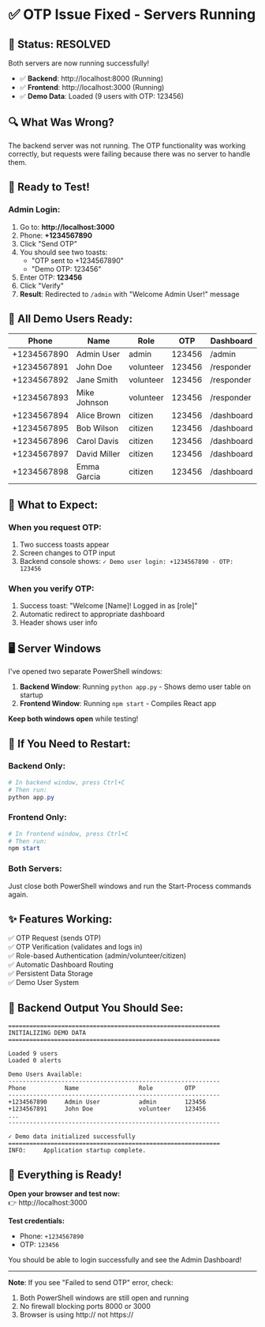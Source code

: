 # ✅ OTP Issue Fixed - Servers Running

## 🎉 Status: RESOLVED

Both servers are now running successfully!

- ✅ **Backend**: http://localhost:8000 (Running)
- ✅ **Frontend**: http://localhost:3000 (Running)
- ✅ **Demo Data**: Loaded (9 users with OTP: 123456)

## 🔍 What Was Wrong?

The backend server was not running. The OTP functionality was working correctly, but requests were failing because there was no server to handle them.

## 🚀 Ready to Test!

### Admin Login:
1. Go to: **http://localhost:3000**
2. Phone: **+1234567890**
3. Click "Send OTP"
4. You should see two toasts:
   - "OTP sent to +1234567890"
   - "Demo OTP: 123456"
5. Enter OTP: **123456**
6. Click "Verify"
7. **Result**: Redirected to `/admin` with "Welcome Admin User!" message

## 📱 All Demo Users Ready:

| Phone | Name | Role | OTP | Dashboard |
|-------|------|------|-----|-----------|
| +1234567890 | Admin User | admin | 123456 | /admin |
| +1234567891 | John Doe | volunteer | 123456 | /responder |
| +1234567892 | Jane Smith | volunteer | 123456 | /responder |
| +1234567893 | Mike Johnson | volunteer | 123456 | /responder |
| +1234567894 | Alice Brown | citizen | 123456 | /dashboard |
| +1234567895 | Bob Wilson | citizen | 123456 | /dashboard |
| +1234567896 | Carol Davis | citizen | 123456 | /dashboard |
| +1234567897 | David Miller | citizen | 123456 | /dashboard |
| +1234567898 | Emma Garcia | citizen | 123456 | /dashboard |

## 🎯 What to Expect:

### When you request OTP:
1. Two success toasts appear
2. Screen changes to OTP input
3. Backend console shows: `✓ Demo user login: +1234567890 - OTP: 123456`

### When you verify OTP:
1. Success toast: "Welcome [Name]! Logged in as [role]"
2. Automatic redirect to appropriate dashboard
3. Header shows user info

## 🖥️ Server Windows

I've opened two separate PowerShell windows:
1. **Backend Window**: Running `python app.py` - Shows demo user table on startup
2. **Frontend Window**: Running `npm start` - Compiles React app

**Keep both windows open** while testing!

## 🔧 If You Need to Restart:

### Backend Only:
```powershell
# In backend window, press Ctrl+C
# Then run:
python app.py
```

### Frontend Only:
```powershell
# In frontend window, press Ctrl+C
# Then run:
npm start
```

### Both Servers:
Just close both PowerShell windows and run the Start-Process commands again.

## ✨ Features Working:

✅ OTP Request (sends OTP)  
✅ OTP Verification (validates and logs in)  
✅ Role-based Authentication (admin/volunteer/citizen)  
✅ Automatic Dashboard Routing  
✅ Persistent Data Storage  
✅ Demo User System  

## 📝 Backend Output You Should See:

```
============================================================
INITIALIZING DEMO DATA
============================================================

Loaded 9 users
Loaded 0 alerts

Demo Users Available:
------------------------------------------------------------
Phone           Name                 Role         OTP
------------------------------------------------------------
+1234567890     Admin User           admin        123456
+1234567891     John Doe             volunteer    123456
...
------------------------------------------------------------

✓ Demo data initialized successfully
============================================================
INFO:     Application startup complete.
```

## 🎊 Everything is Ready!

**Open your browser and test now:**  
👉 http://localhost:3000

**Test credentials:**
- Phone: `+1234567890`
- OTP: `123456`

You should be able to login successfully and see the Admin Dashboard!

---

**Note**: If you see "Failed to send OTP" error, check:
1. Both PowerShell windows are still open and running
2. No firewall blocking ports 8000 or 3000
3. Browser is using http:// not https://

